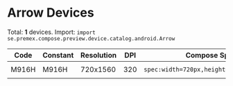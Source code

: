 # Arrow Devices

Total: **1** devices. Import: `import se.premex.compose.preview.device.catalog.android.Arrow`

| Code | Constant | Resolution | DPI | Compose Spec | Preview Usage |
|------|----------|------------|-----|-------------|---------------|
| M916H | M916H | 720x1560 | 320 | `spec:width=720px,height=1560px,dpi=320` | `@Preview(device = Arrow.M916H)` |

<!-- Generated automatically. Do not edit manually. -->
